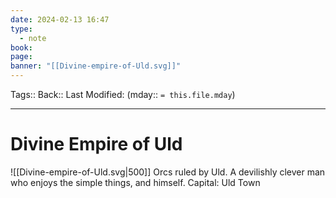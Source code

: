 ```yaml
---
date: 2024-02-13 16:47
type:
  - note
book: 
page: 
banner: "[[Divine-empire-of-Uld.svg]]"
---
```

Tags:: 
Back:: 
Last Modified: (mday:: `= this.file.mday`)

---
# Divine Empire of Uld
![[Divine-empire-of-Uld.svg|500]]
Orcs ruled by Uld. A devilishly clever man who enjoys the simple things, and himself.
Capital: Uld Town